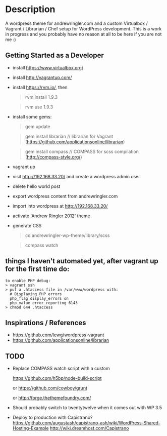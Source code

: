 # Description

A wordpress theme for andrewringler.com and a custom Virtualbox / Vagrant / Librarian / Chef setup for WordPress development. 
This is a work in progress and you probably have no reason at all to be here if you are not me :)

## Getting Started as a Developer

* install https://www.virtualbox.org/
* install http://vagrantup.com/
* install https://rvm.io/, then
    
    > rvm install 1.9.3
    
    > rvm use 1.9.3
* install some gems:
   
    > gem update    

    > gem install librarian  // librarian for Vagrant (https://github.com/applicationsonline/librarian)
    
    > gem install compass    // COMPASS for scss compilation (http://compass-style.org/)
* vagrant up
* visit http://192.168.33.20/ and create a wordpress admin user
* delete hello world post
* export wordpress content from andrewringler.com
* import into wordpress at http://192.168.33.20/
* activate 'Andrew Ringler 2012' theme
* generate CSS
    
    > cd andrewringler-wp-theme/library/scss 
    
    > compass watch
    
## things I haven't automated yet, after vagrant up for the first time do:

    to enable PHP debug:
    > vagrant ssh
    > put a .htaccess file in /var/www/wordpress with:
      # Displaying PHP errors
      php_flag display_errors on
      php_value error_reporting 6143    
    > chmod 644 .htaccess

## Inspirations / References

* https://github.com/lewg/wordpress-vagrant
* https://github.com/applicationsonline/librarian

## TODO

* Replace COMPASS watch script with a custom
    
    https://github.com/h5bp/node-build-script
    
    or https://github.com/cowboy/grunt
    
    or http://forge.thethemefoundry.com/
    
* Should probably switch to twentytwelve when it comes out with WP 3.5
* Deploy to production with Capistrano?
https://github.com/augustash/capistrano-ash/wiki/WordPress-Shared-Hosting-Example
http://wiki.dreamhost.com/Capistrano